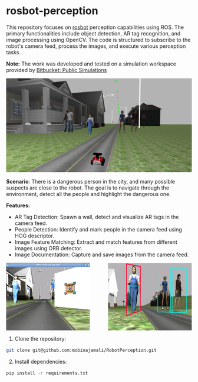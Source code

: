 # rosbot-perception

This repository focuses on [rosbot](https://husarion.com/manuals/rosbot/) perception capabilities using ROS. The primary functionalities include object detection, 
AR tag recognition, and image processing using OpenCV. The code is structured to subscribe to the robot's camera feed, process the 
images, and execute various perception tasks.

**Note:** The work was developed and tested on a simulation workspace provided by [Bitbucket: Public Simulations](https://bitbucket.org/theconstructcore/workspace/projects/PS)

![world](./images/world.png)
 

**Scenario**:
There is a dangerous person in the city, and many possible suspects are close to the robot. The goal is to navigate through the environment, detect all the people and highlight the dangerous one.


**Features:**
- AR Tag Detection: Spawn a wall, detect and visualize AR tags in the camera feed.
- People Detection: Identify and mark people in the camera feed using HOG descriptor.
- Image Feature Matching: Extract and match features from different images using ORB detector.
- Image Documentation: Capture and save images from the camera feed.

<div style="display: flex; justify-content: space-between;">
  <img src="./images/artag.png" alt="artag" style="width: 45%;"/>
  <img src="./images/founded.png" alt="founded" style="width: 45%;"/>
</div>


1. Clone the repository:
```bash
git clone git@github.com:mobinajamali/RobotPerception.git
```
2. Install dependencies:
```bash
pip install -r requirements.txt
```


